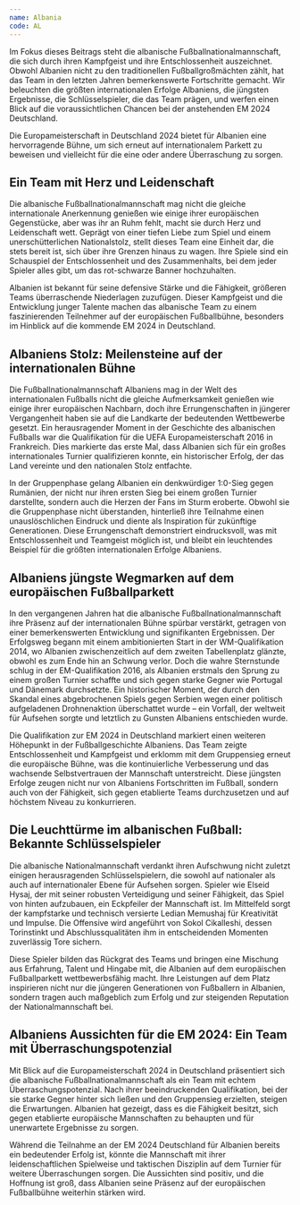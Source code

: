 ```yaml
---
name: Albania
code: AL
---
```


Im Fokus dieses Beitrags steht die albanische Fußballnationalmannschaft, die sich durch ihren Kampfgeist und ihre Entschlossenheit auszeichnet. Obwohl Albanien nicht zu den traditionellen Fußballgroßmächten zählt, hat das Team in den letzten Jahren bemerkenswerte Fortschritte gemacht. Wir beleuchten die größten internationalen Erfolge Albaniens, die jüngsten Ergebnisse, die Schlüsselspieler, die das Team prägen, und werfen einen Blick auf die voraussichtlichen Chancen bei der anstehenden EM 2024 Deutschland. 

Die Europameisterschaft in Deutschland 2024 bietet für Albanien eine hervorragende Bühne, um sich erneut auf internationalem Parkett zu beweisen und vielleicht für die eine oder andere Überraschung zu sorgen.


## Ein Team mit Herz und Leidenschaft

Die albanische Fußballnationalmannschaft mag nicht die gleiche internationale Anerkennung genießen wie einige ihrer europäischen Gegenstücke, aber was ihr an Ruhm fehlt, macht sie durch Herz und Leidenschaft wett. Geprägt von einer tiefen Liebe zum Spiel und einem unerschütterlichen Nationalstolz, stellt dieses Team eine Einheit dar, die stets bereit ist, sich über ihre Grenzen hinaus zu wagen. Ihre Spiele sind ein Schauspiel der Entschlossenheit und des Zusammenhalts, bei dem jeder Spieler alles gibt, um das rot-schwarze Banner hochzuhalten. 

Albanien ist bekannt für seine defensive Stärke und die Fähigkeit, größeren Teams überraschende Niederlagen zuzufügen. Dieser Kampfgeist und die Entwicklung junger Talente machen das albanische Team zu einem faszinierenden Teilnehmer auf der europäischen Fußballbühne, besonders im Hinblick auf die kommende EM 2024 in Deutschland.


## Albaniens Stolz: Meilensteine auf der internationalen Bühne

Die Fußballnationalmannschaft Albaniens mag in der Welt des internationalen Fußballs nicht die gleiche Aufmerksamkeit genießen wie einige ihrer europäischen Nachbarn, doch ihre Errungenschaften in jüngerer Vergangenheit haben sie auf die Landkarte der bedeutenden Wettbewerbe gesetzt. Ein herausragender Moment in der Geschichte des albanischen Fußballs war die Qualifikation für die UEFA Europameisterschaft 2016 in Frankreich. Dies markierte das erste Mal, dass Albanien sich für ein großes internationales Turnier qualifizieren konnte, ein historischer Erfolg, der das Land vereinte und den nationalen Stolz entfachte. 

In der Gruppenphase gelang Albanien ein denkwürdiger 1:0-Sieg gegen Rumänien, der nicht nur ihren ersten Sieg bei einem großen Turnier darstellte, sondern auch die Herzen der Fans im Sturm eroberte. Obwohl sie die Gruppenphase nicht überstanden, hinterließ ihre Teilnahme einen unauslöschlichen Eindruck und diente als Inspiration für zukünftige Generationen. Diese Errungenschaft demonstriert eindrucksvoll, was mit Entschlossenheit und Teamgeist möglich ist, und bleibt ein leuchtendes Beispiel für die größten internationalen Erfolge Albaniens.


## Albaniens jüngste Wegmarken auf dem europäischen Fußballparkett

In den vergangenen Jahren hat die albanische Fußballnationalmannschaft ihre Präsenz auf der internationalen Bühne spürbar verstärkt, getragen von einer bemerkenswerten Entwicklung und signifikanten Ergebnissen. Der Erfolgsweg begann mit einem ambitionierten Start in der WM-Qualifikation 2014, wo Albanien zwischenzeitlich auf dem zweiten Tabellenplatz glänzte, obwohl es zum Ende hin an Schwung verlor. Doch die wahre Sternstunde schlug in der EM-Qualifikation 2016, als Albanien erstmals den Sprung zu einem großen Turnier schaffte und sich gegen starke Gegner wie Portugal und Dänemark durchsetzte. Ein historischer Moment, der durch den Skandal eines abgebrochenen Spiels gegen Serbien wegen einer politisch aufgeladenen Drohnenaktion überschattet wurde – ein Vorfall, der weltweit für Aufsehen sorgte und letztlich zu Gunsten Albaniens entschieden wurde.

Die Qualifikation zur EM 2024 in Deutschland markiert einen weiteren Höhepunkt in der Fußballgeschichte Albaniens. Das Team zeigte Entschlossenheit und Kampfgeist und erklomm mit dem Gruppensieg erneut die europäische Bühne, was die kontinuierliche Verbesserung und das wachsende Selbstvertrauen der Mannschaft unterstreicht. Diese jüngsten Erfolge zeugen nicht nur von Albaniens Fortschritten im Fußball, sondern auch von der Fähigkeit, sich gegen etablierte Teams durchzusetzen und auf höchstem Niveau zu konkurrieren.


## Die Leuchttürme im albanischen Fußball: Bekannte Schlüsselspieler

Die albanische Nationalmannschaft verdankt ihren Aufschwung nicht zuletzt einigen herausragenden Schlüsselspielern, die sowohl auf nationaler als auch auf internationaler Ebene für Aufsehen sorgen. Spieler wie Elseid Hysaj, der mit seiner robusten Verteidigung und seiner Fähigkeit, das Spiel von hinten aufzubauen, ein Eckpfeiler der Mannschaft ist. Im Mittelfeld sorgt der kampfstarke und technisch versierte Ledian Memushaj für Kreativität und Impulse. Die Offensive wird angeführt von Sokol Cikalleshi, dessen Torinstinkt und Abschlussqualitäten ihm in entscheidenden Momenten zuverlässig Tore sichern. 

Diese Spieler bilden das Rückgrat des Teams und bringen eine Mischung aus Erfahrung, Talent und Hingabe mit, die Albanien auf dem europäischen Fußballparkett wettbewerbsfähig macht. Ihre Leistungen auf dem Platz inspirieren nicht nur die jüngeren Generationen von Fußballern in Albanien, sondern tragen auch maßgeblich zum Erfolg und zur steigenden Reputation der Nationalmannschaft bei.


## Albaniens Aussichten für die EM 2024: Ein Team mit Überraschungspotenzial

Mit Blick auf die Europameisterschaft 2024 in Deutschland präsentiert sich die albanische Fußballnationalmannschaft als ein Team mit echtem Überraschungspotenzial. Nach ihrer beeindruckenden Qualifikation, bei der sie starke Gegner hinter sich ließen und den Gruppensieg erzielten, steigen die Erwartungen. Albanien hat gezeigt, dass es die Fähigkeit besitzt, sich gegen etablierte europäische Mannschaften zu behaupten und für unerwartete Ergebnisse zu sorgen. 

Während die Teilnahme an der EM 2024 Deutschland für Albanien bereits ein bedeutender Erfolg ist, könnte die Mannschaft mit ihrer leidenschaftlichen Spielweise und taktischen Disziplin auf dem Turnier für weitere Überraschungen sorgen. Die Aussichten sind positiv, und die Hoffnung ist groß, dass Albanien seine Präsenz auf der europäischen Fußballbühne weiterhin stärken wird.